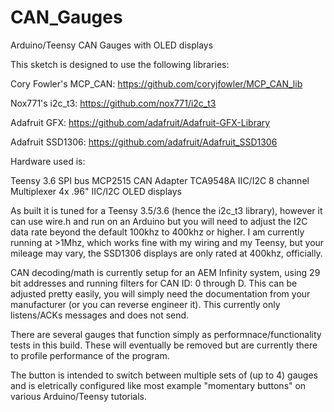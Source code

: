 # CAN_Gauges
Arduino/Teensy CAN Gauges with OLED displays

This sketch is designed to use the following libraries:

Cory Fowler's MCP_CAN:
https://github.com/coryjfowler/MCP_CAN_lib

Nox771's i2c_t3:
https://github.com/nox771/i2c_t3

Adafruit GFX:
https://github.com/adafruit/Adafruit-GFX-Library

Adafruit SSD1306:
https://github.com/adafruit/Adafruit_SSD1306

Hardware used is:

Teensy 3.6
SPI bus MCP2515 CAN Adapter
TCA9548A IIC/I2C 8 channel Multiplexer
4x .96" IIC/I2C OLED displays

As built it is tuned for a Teensy 3.5/3.6 (hence the i2c_t3 library), however it can use wire.h and run on an Arduino but you will need to adjust the I2C data rate beyond the default 100khz to 400khz or higher.    I am currently running at >1Mhz, which works fine with my wiring and my Teensy, but your mileage may vary, the SSD1306 displays are only rated at 400khz, officially.

CAN decoding/math is currently setup for an AEM Infinity system, using 29 bit addresses and running filters for CAN ID: 0 through D.    This can be adjusted pretty easily, you will simply need the documentation from your manufacturer (or you can reverse engineer it).   This currently only listens/ACKs messages and does not send.

There are several gauges that function simply as performnace/functionality tests in this build.   These will eventually be removed but are currently there to profile performance of the program. 

The button is intended to switch between multiple sets of (up to 4) gauges and is eletrically configured like most example "momentary buttons" on various Arduino/Teensy tutorials.
